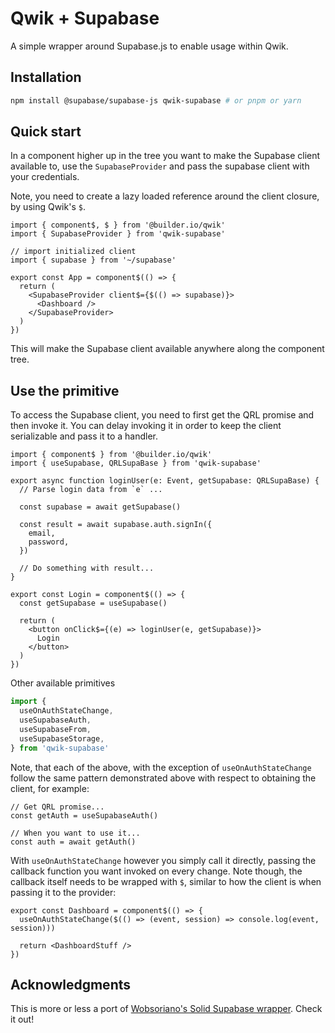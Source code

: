 # Qwik + Supabase

A simple wrapper around Supabase.js to enable usage within Qwik.

## Installation

```bash
npm install @supabase/supabase-js qwik-supabase # or pnpm or yarn
```

## Quick start

In a component higher up in the tree you want to make the Supabase client available to, use the `SupabaseProvider` and pass the supabase client with your credentials.

Note, you need to create a lazy loaded reference around the client closure, by using Qwik's `$`.

```tsx
import { component$, $ } from '@builder.io/qwik'
import { SupabaseProvider } from 'qwik-supabase'

// import initialized client
import { supabase } from '~/supabase'

export const App = component$(() => {
  return (
    <SupabaseProvider client$={$(() => supabase)}>
      <Dashboard />
    </SupabaseProvider>
  )
})
```

This will make the Supabase client available anywhere along the component tree.

## Use the primitive

To access the Supabase client, you need to first get the QRL promise and then invoke it. You can
delay invoking it in order to keep the client serializable and pass it to a handler.

```tsx
import { component$ } from '@builder.io/qwik'
import { useSupabase, QRLSupaBase } from 'qwik-supabase'

export async function loginUser(e: Event, getSupabase: QRLSupaBase) {
  // Parse login data from `e` ...

  const supabase = await getSupabase()

  const result = await supabase.auth.signIn({
    email,
    password,
  })

  // Do something with result...
}

export const Login = component$(() => {
  const getSupabase = useSupabase()

  return (
    <button onClick$={(e) => loginUser(e, getSupabase)}>
      Login
    </button>
  )
})
```

Other available primitives

```ts
import {
  useOnAuthStateChange,
  useSupabaseAuth,
  useSupabaseFrom,
  useSupabaseStorage,
} from 'qwik-supabase'
```

Note, that each of the above, with the exception of `useOnAuthStateChange` follow the same pattern demonstrated above with respect to obtaining the client, for example:

```tsx
// Get QRL promise...
const getAuth = useSupabaseAuth()

// When you want to use it...
const auth = await getAuth()
```

With `useOnAuthStateChange` however you simply call it directly, passing the callback function you want invoked on every change. Note though, the callback itself needs to be wrapped with `$`, similar to how the client is when passing it to the provider:

```tsx
export const Dashboard = component$(() => {
  useOnAuthStateChange($(() => (event, session) => console.log(event, session)))

  return <DashboardStuff />
})
```

## Acknowledgments

This is more or less a port of [Wobsoriano's Solid Supabase wrapper](https://github.com/wobsoriano/solid-supabase). Check it out!
